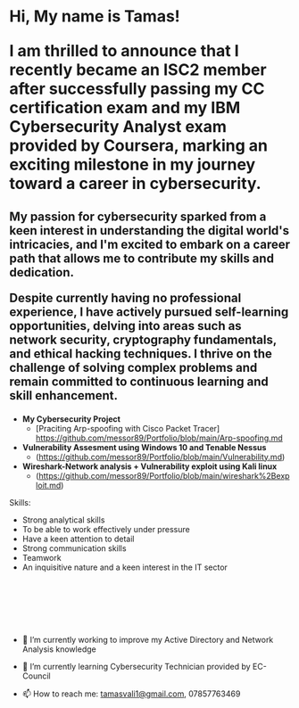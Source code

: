 
<html>
<h1>Hi, My name is  Tamas! 
  
<a>I am thrilled to announce that I recently became an ISC2 member after successfully passing my CC certification exam and my IBM Cybersecurity Analyst exam provided by Coursera, marking an exciting milestone in my journey toward a career in cybersecurity. </a></h1>

<h2>My passion for cybersecurity sparked from a keen interest in understanding the digital world's intricacies, and I'm excited to embark on a career path that allows me to contribute my skills and dedication.


Despite currently having no professional experience, I have actively pursued self-learning opportunities, delving into areas such as network security, cryptography fundamentals, and ethical hacking techniques. I thrive on the challenge of solving complex problems and remain committed to continuous learning and skill enhancement.</h2>
<style>
  body {
  <background-image: url(..![Cover-Cyber-Security-1-1600x600](https://github.com/messor89/Portfolio/assets/52599741/b8c9d3b0-e698-4ac8-baa1-5ef4bbc659d3));
  background-position: center center;
  background-repeat: no-repeat;
  background-attachment: fixed;
  background-size: cover;
  
  } </style>

- <b> My Cybersecurity Project</b>
  - [Praciting Arp-spoofing with Cisco Packet Tracer] https://github.com/messor89/Portfolio/blob/main/Arp-spoofing.md
- <b>Vulnerability Assesment using Windows 10 and Tenable Nessus</b>
  - (https://github.com/messor89/Portfolio/blob/main/Vulnerability.md) 
- <b>Wireshark-Network analysis + Vulnerability exploit using Kali linux</b>
  - (https://github.com/messor89/Portfolio/blob/main/wireshark%2Bexploit.md)

Skills:

- Strong analytical skills
- To be able to work effectively under pressure
- Have a keen attention to detail
- Strong communication skills
- Teamwork
- An inquisitive nature and a keen interest in the IT sector

<br>
<br>
<br>
<br>
<br>











[Linkedin]: www.linkedin.com/in/tamas-vali-a25832149

- 🔭 I’m currently working to improve my Active Directory and Network Analysis knowledge

- 🌱 I’m currently learning Cybersecurity Technician provided by EC-Council

- 📫 How to reach me: tamasvali1@gmail.com, 07857763469

</html>
